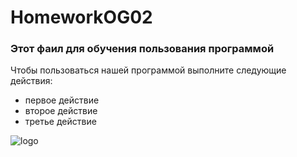 # HomeworkOG02
### Этот фаил для обучения пользования программой
Чтобы пользоваться нашей программой выполните следующие действия:
* первое действие
* второе действие
* третье действие

![logo](https://polotnos.cdnbro.com/posts/626123-stikery-s-nadpisiu-klass-1.jpg)
